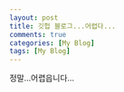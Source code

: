 ```yaml
---
layout: post
title: 깃헙 블로그...어렵다...
comments: true
categories: [My Blog]
tags: [My Blog]
---
```


정말...어렵읍니다...

